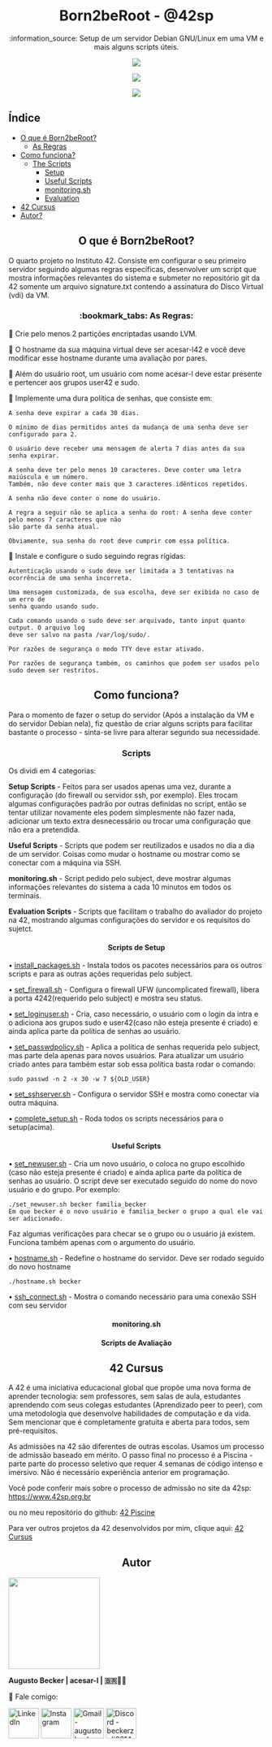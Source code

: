 <h1 align="center"> Born2beRoot - @42sp</h1>
<p align="center">:information_source: Setup de um servidor Debian GNU/Linux em uma VM e mais alguns scripts úteis.</p>

<p align="center"><a href="https://www.42sp.org.br/" target="_blank"><img src="https://img.shields.io/static/v1?label=&message=SP&color=000&style=for-the-badge&logo=42""></a></p>
<p align="center"><img src="https://user-images.githubusercontent.com/81205527/172609635-7e885150-0014-4f7b-815d-45ab7bfc2b47.png"> </p>
<p align="center"><a href="https://github.com/augustobecker/Born2beRoot/blob/main/README.md"><img src="https://img.shields.io/badge/available%20in-EN-blue"></a></p>

## Índice
* [O que é Born2beRoot?](#o-que-e-born2beroot)
	* [As Regras](#as-regras)
* [Como funciona?](#como-funciona)
	* [The Scripts](#scripts)
		* [Setup](#setup-scripts)
		* [Useful Scripts](#useful-scripts)
		* [monitoring.sh](#monitoring-sh)
		* [Evaluation](#scripts-aval)
* [42 Cursus](#42-cursus)
* [Autor?](#autor)

<h2 align="center" id="o-que-e-born2beroot" > O que é Born2beRoot?</h2>
O quarto projeto no Instituto 42. Consiste em configurar o seu primeiro servidor seguindo algumas regras específicas, desenvolver um script que mostra informações
relevantes do sistema e submeter no repositório git da 42 somente um arquivo signature.txt contendo a assinatura do Disco Virtual (vdi) da VM.

<h3 align="center" id="as-regras">:bookmark_tabs: As Regras: </h3>

:small_blue_diamond: Crie pelo menos 2 partições encriptadas usando LVM.

:small_blue_diamond: O hostname da sua máquina virtual deve ser acesar-l42 e você deve modificar esse hostname durante uma avaliação por pares.

:small_blue_diamond: Além do usuário root, um usuário com nome acesar-l deve estar presente e pertencer aos grupos user42 e sudo.

:small_blue_diamond: Implemente uma dura política de senhas, que consiste em:

	A senha deve expirar a cada 30 dias.
	
	O mínimo de dias permitidos antes da mudança de uma senha deve ser configurado para 2.
	
	O usuário deve receber uma mensagem de alerta 7 dias antes da sua senha expirar.
	
	A senha deve ter pelo menos 10 caracteres. Deve conter uma letra maiúscula e um número.
	Também, não deve conter mais que 3 caracteres idênticos repetidos.
	
	A senha não deve conter o nome do usuário.
	
	A regra a seguir não se aplica a senha do root: A senha deve conter pelo menos 7 caracteres que não
	são parte da senha atual.
	
	Obviamente, sua senha do root deve cumprir com essa política.
	
:small_blue_diamond: Instale e configure o sudo seguindo regras rígidas:

	Autenticação usando o sudo deve ser limitada a 3 tentativas na ocorrência de uma senha incorreta.
	
	Uma mensagem customizada, de sua escolha, deve ser exibida no caso de um erro de
	senha quando usando sudo.
	
	Cada comando usando o sudo deve ser arquivado, tanto input quanto output. O arquivo log
	deve ser salvo na pasta /var/log/sudo/.
	
	Por razões de segurança o modo TTY deve estar ativado.
	
	Por razões de segurança também, os caminhos que podem ser usados pelo sudo devem ser restritos.
  
<h2 align="center" id="como-funciona"> Como funciona? </h2>

Para o momento de fazer o setup do servidor (Após a instalação da VM e do servidor Debian nela), fiz questão de criar alguns scripts
para facilitar bastante o processo - sinta-se livre para alterar segundo sua necessidade.

<h3 align="center" id="scripts"> Scripts </h3>
	
Os dividi em 4 categorias: 
	
**Setup Scripts** - Feitos para ser usados apenas uma vez, durante a configuração (do firewall ou
servidor ssh, por exemplo). Eles trocam algumas configurações padrão por outras definidas no script, então se
tentar utilizar novamente eles podem simplesmente não fazer nada, adicionar um texto extra desnecessário
ou trocar uma configuração que não era a pretendida.
	
**Useful Scripts** - Scripts que podem ser reutilizados e usados no dia a dia de um servidor. Coisas
como mudar o hostname ou mostrar como se conectar com a máquina via SSH.
	
**monitoring.sh** - Script pedido pelo subject, deve mostrar algumas informações relevantes do sistema a cada 10 minutos
em todos os terminais.
	
**Evaluation Scripts** - Scripts que facilitam o trabalho do avaliador do projeto na 42, mostrando algumas configurações do servidor e
os requisitos do sujetct. 
	
<h4 align="center" id="setup-scripts"> Scripts de Setup </h2>

• <a href="https://github.com/augustobecker/Born2beRoot/blob/main/setup_scripts/install_packages.sh">install_packages.sh</a> - Instala todos os pacotes necessários para
os outros scripts e para as outras ações requeridas pelo subject.
	
• <a href="https://github.com/augustobecker/Born2beRoot/blob/main/setup_scripts/set_firewall.sh">set_firewall.sh</a> - Configura o firewall UFW (uncomplicated firewall),
libera a porta 4242(requerido pelo subject) e mostra seu status.
	
• <a href="https://github.com/augustobecker/Born2beRoot/blob/main/setup_scripts/set_loginuser.sh">set_loginuser.sh</a> - Cria, caso necessário, o usuário com o login
da intra e o adiciona aos grupos sudo e user42(caso não esteja presente é criado) e ainda aplica parte da política de senhas ao usuário.
	
• <a href="https://github.com/augustobecker/Born2beRoot/blob/main/setup_scripts/set_passwdpolicy.sh">set_passwdpolicy.sh</a> - Aplica a política de senhas requerida pelo subject, mas parte dela apenas para novos usuários.
Para atualizar um usuário criado antes para também estar sob essa política basta rodar o comando:
	
	sudo passwd -n 2 -x 30 -w 7 ${OLD_USER}
	
• <a href="https://github.com/augustobecker/Born2beRoot/blob/main/setup_scripts/set_sshserver.sh">set_sshserver.sh</a> - Configura o servidor SSH e mostra como conectar via outra máquina.

• <a href="https://github.com/augustobecker/Born2beRoot/blob/main/setup_scripts/complete_setup.sh">complete_setup.sh</a> - Roda todos os scripts necessários para o setup(acima).

<h4 align="center" id="useful-scripts"> Useful Scripts </h2>
	
• <a href="https://github.com/augustobecker/Born2beRoot/blob/main/useful_scripts/set_newuser.sh">set_newuser.sh</a> - Cria um novo usuário, o coloca no grupo escolhido (caso não esteja presente é criado) e ainda aplica parte da política de senhas ao usuário. O script deve ser executado seguido do nome do novo usuário e do grupo. 
	Por exemplo:
	
	./set_newuser.sh becker familia_becker
	Em que becker é o novo usuário e familia_becker o grupo a qual ele vai ser adicionado.

Faz algumas verificações para checar se o grupo ou o usuário já existem. Funciona também apenas com o argumento do usuário.

• <a href="https://github.com/augustobecker/Born2beRoot/blob/main/useful_scripts/hostname.sh">hostname.sh</a> - Redefine o hostname do servidor. Deve ser rodado seguido do novo hostname
	
	./hostname.sh becker
	
• <a href="https://github.com/augustobecker/Born2beRoot/blob/main/useful_scripts/ssh_connect.sh">ssh_connect.sh</a> - Mostra o comando necessário para uma conexão SSH com seu servidor

<h4 align="center" id="monitoring-sh"> monitoring.sh </h2>

<h4 align="center" id="scripts-aval"> Scripts de Avaliação </h2>	

<h2 align="center" id="42-cursus"> 42 Cursus </h2>
	
A 42 é uma iniciativa educacional global que propõe uma nova forma de aprender tecnologia: sem professores, sem salas de aula,
estudantes aprendendo com seus colegas estudantes (Aprendizado peer to peer),
com uma metodologia que desenvolve habilidades de computação e da vida.
Sem mencionar que é completamente gratuita e aberta para todos, sem pré-requisitos. 
    
As admissões na 42 são diferentes de outras escolas. Usamos um processo de admissão baseado em mérito.
O passo final no processo é a Piscina - parte parte do processo seletivo que requer 4 semanas de código intenso e imersivo.
Não é necessário experiência anterior em programação.
    
Você pode conferir mais sobre o processo de admissão no site da 42sp: https://www.42sp.org.br
    
ou no meu repositório do github: <a href="https://github.com/augustobecker/42sp_Piscine">42 Piscine</a>

Para ver outros projetos da 42 desenvolvidos por mim, clique aqui: <a href="https://github.com/augustobecker/42cursus">42 Cursus </a>
	
<h2 align="center" id="autor"> Autor </h2>
<div>
    <img height="180em" src="https://user-images.githubusercontent.com/81205527/152089472-0aa06bd9-d882-4c83-adfc-8230d1e958c1.png">
    
<strong> Augusto Becker | acesar-l | 🇧🇷👨‍🚀</strong>
    
:wave: Fale comigo: 
    
  <a href="https://www.linkedin.com/in/augusto-becker/" target="_blank"><img align="center" alt="LinkedIn" height="60" src="https://user-images.githubusercontent.com/81205527/157161849-01a9df02-bf32-45be-add4-122bc40b48cf.png"></a>
<a href="https://www.instagram.com/augusto.becker/" target="_blank"><img align="center" alt="Instagram" height="60" src="https://user-images.githubusercontent.com/81205527/157161841-19ec3ab2-2c8f-4ec0-8b9d-3cd885256098.png"></a>
<a href = "mailto:augustobecker.dev@gmail.com"> <img align="center" alt="Gmail - augustobecker.dev@gmail.com" height="60" src="https://user-images.githubusercontent.com/81205527/157161831-eb9dffee-404b-4ffe-b0af-34671219f7fb.png"></a>
<a href="https://discord.gg/3kxYkBRxUy" target="_blank"><img align="center" alt="Discord - beckerzz#3614" height="60" src="https://user-images.githubusercontent.com/81205527/157161820-de88dc63-61a3-4c9f-9445-07ac98bf0bc2.png"></a>
</div>
